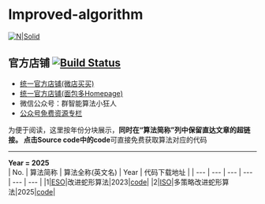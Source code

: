 # Improved-algorithm
[![N|Solid](https://cldup.com/dTxpPi9lDf.thumb.png)](https://mbd.pub/o/eternity/work)          
## 官方店铺  [![Build Status](https://travis-ci.org/joemccann/dillinger.svg?branch=master)](https://mbd.pub/o/eternity/work)
- [统一官方店铺(微店买买)](https://d.weidian.com/weidian-pc/weidian-loader/#/pc-vue-item-list/item/list)
- [统一官方店铺(面包多Homepage)](https://mbd.pub/o/eternity/work)
- 微信公众号：群智能算法小狂人
- [公众号免费资源专栏](https://mp.weixin.qq.com/mp/homepage?__biz=MzAxMjg5NzQ5OQ==&hid=7&sn=fd7dbf0a28ea2c5d2bd11388b718f40f&scene=18)

为便于阅读，这里按年份分块展示，**同时在“算法简称”列中保留直达文章的超链接。 点击Source code中的code**可直接免费获取算法对应的代码 

---
**Year = 2025**  
| No. | 算法简称 | 算法全称(英文名) | Year | 代码下载地址 |
| --- | --- | --- | --- | --- | --- |
|1|[ESO](https://doi.org/10.1016/j.eswa.2023.120594)|改进蛇形算法|2023|[code](https://mbd.pub/o/bread/aJeWmZlt?wxmsg=1)|
|2|[ISO](https://doi.org/10.1016/j.eswa.2023.120594)|多策略改进蛇形算法|2025|[code](https://mbd.pub/o/bread/aJeWmZlt?wxmsg=1)|
